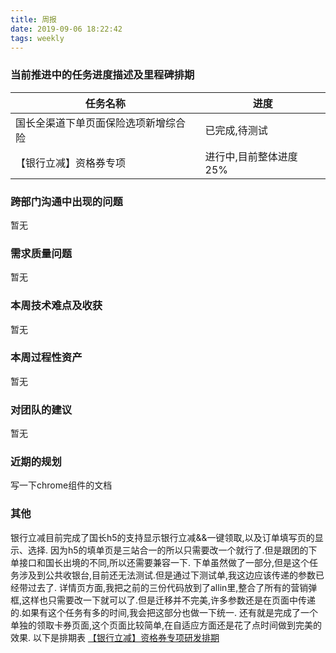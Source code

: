 ```yaml
---
title: 周报
date: 2019-09-06 18:22:42
tags: weekly
---
```


### 当前推进中的任务进度描述及里程碑排期

任务名称 | 进度
--- | ---
国长全渠道下单页面保险选项新增综合险 | 已完成,待测试
【银行立减】资格券专项 | 进行中,目前整体进度25%

### 跨部门沟通中出现的问题

暂无

### 需求质量问题

暂无

### 本周技术难点及收获

暂无

### 本周过程性资产

暂无

### 对团队的建议

暂无

### 近期的规划

写一下chrome组件的文档

### 其他

银行立减目前完成了国长h5的支持显示银行立减&&一键领取,以及订单填写页的显示、选择.
因为h5的填单页是三站合一的所以只需要改一个就行了.但是跟团的下单接口和国长出境的不同,所以还需要兼容一下.
下单虽然做了一部分,但是这个任务涉及到公共收银台,目前还无法测试.但是通过下测试单,我这边应该传递的参数已经带过去了.
详情页方面,我把之前的三份代码放到了allin里,整合了所有的营销弹框,这样也只需要改一下就可以了.但是迁移并不完美,许多参数还是在页面中传递的.如果有这个任务有多的时间,我会把这部分也做一下统一.
还有就是完成了一个单独的领取卡券页面,这个页面比较简单,在自适应方面还是花了点时间做到完美的效果.
以下是排期表
[【银行立减】资格券专项研发排期](https://shimo.im/sheets/dvgW6cY6tyRgGcCW/MODOC/)
